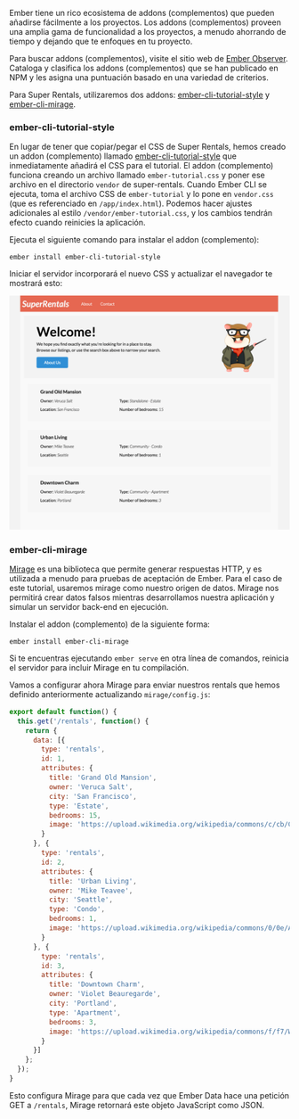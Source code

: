 Ember tiene un rico ecosistema de addons (complementos) que pueden añadirse fácilmente a los proyectos. Los addons (complementos) proveen una amplia gama de funcionalidad a los proyectos, a menudo ahorrando de tiempo y dejando que te enfoques en tu proyecto.

Para buscar addons (complementos), visite el sitio web de [Ember Observer](https://emberobserver.com/). Cataloga y clasifica los addons (complementos) que se han publicado en NPM y les asigna una puntuación basado en una variedad de criterios.

Para Super Rentals, utilizaremos dos addons: [ember-cli-tutorial-style](https://github.com/toddjordan/ember-cli-tutorial-style) y [ember-cli-mirage](http://www.ember-cli-mirage.com/).

### ember-cli-tutorial-style

En lugar de tener que copiar/pegar el CSS de Super Rentals, hemos creado un addon (complemento) llamado [ember-cli-tutorial-style](https://github.com/ember-learn/ember-cli-tutorial-style) que inmediatamente añadirá el CSS para el tutorial. El addon (complemento) funciona creando un archivo llamado `ember-tutorial.css` y poner ese archivo en el directorio `vendor` de super-rentals. Cuando Ember CLI se ejecuta, toma el archivo CSS de `ember-tutorial` y lo pone en `vendor.css` (que es referenciado en `/app/index.html`). Podemos hacer ajustes adicionales al estilo `/vendor/ember-tutorial.css`, y los cambios tendrán efecto cuando reinicies la aplicación.

Ejecuta el siguiente comando para instalar el addon (complemento):

```shell
ember install ember-cli-tutorial-style
```

Iniciar el servidor incorporará el nuevo CSS y actualizar el navegador te mostrará esto:

![página de inicio de super rentals con estilos](../../images/installing-addons/styled-super-rentals-basic.png)

### ember-cli-mirage

[Mirage](http://www.ember-cli-mirage.com/) es una biblioteca que permite generar respuestas HTTP, y es utilizada a menudo para pruebas de aceptación de Ember. Para el caso de este tutorial, usaremos mirage como nuestro origen de datos. Mirage nos permitirá crear datos falsos mientras desarrollamos nuestra aplicación y simular un servidor back-end en ejecución.

Instalar el addon (complemento) de la siguiente forma:

```shell
ember install ember-cli-mirage
```

Si te encuentras ejecutando `ember serve` en otra línea de comandos, reinicia el servidor para incluir Mirage en tu compilación.

Vamos a configurar ahora Mirage para enviar nuestros rentals que hemos definido anteriormente actualizando `mirage/config.js`:

```app/mirage/config.js
export default function() {
  this.get('/rentals', function() {
    return {
      data: [{
        type: 'rentals',
        id: 1,
        attributes: {
          title: 'Grand Old Mansion',
          owner: 'Veruca Salt',
          city: 'San Francisco',
          type: 'Estate',
          bedrooms: 15,
          image: 'https://upload.wikimedia.org/wikipedia/commons/c/cb/Crane_estate_(5).jpg'
        }
      }, {
        type: 'rentals',
        id: 2,
        attributes: {
          title: 'Urban Living',
          owner: 'Mike Teavee',
          city: 'Seattle',
          type: 'Condo',
          bedrooms: 1,
          image: 'https://upload.wikimedia.org/wikipedia/commons/0/0e/Alfonso_13_Highrise_Tegucigalpa.jpg'
        }
      }, {
        type: 'rentals',
        id: 3,
        attributes: {
          title: 'Downtown Charm',
          owner: 'Violet Beauregarde',
          city: 'Portland',
          type: 'Apartment',
          bedrooms: 3,
          image: 'https://upload.wikimedia.org/wikipedia/commons/f/f7/Wheeldon_Apartment_Building_-_Portland_Oregon.jpg'
        }
      }]
    };
  });
}
```

Esto configura Mirage para que cada vez que Ember Data hace una petición GET a `/rentals`, Mirage retornará este objeto JavaScript como JSON.